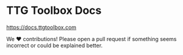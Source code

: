 # TTG Toolbox Docs

https://docs.ttgtoolbox.com

We ❤️ contributions! Please open a pull request if something seems incorrect or could be explained better.
